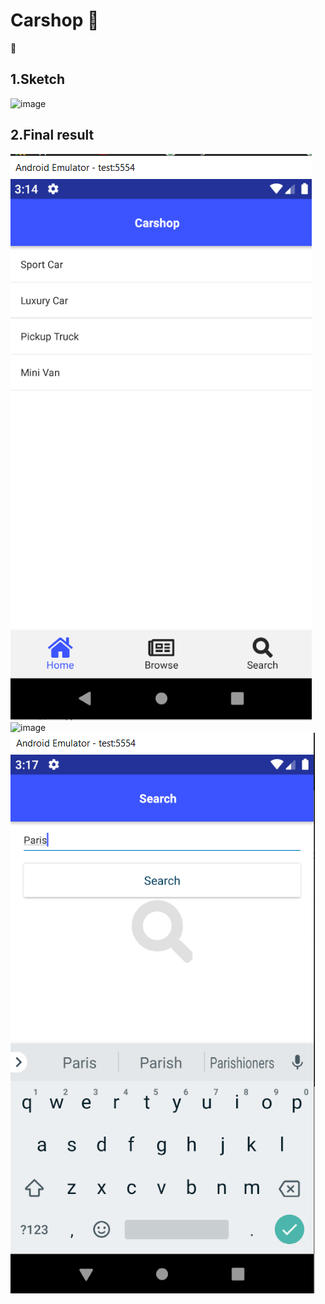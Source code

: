 # Carshop 🚓

📌

## 1.Sketch
![image](sketch.png)

## 2.Final result

![image](home.png)
![image](browser.png)
![image](search.png)
